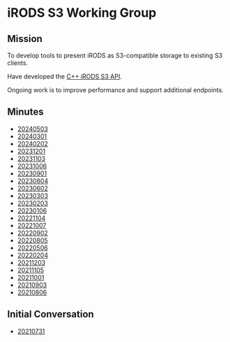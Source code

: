 # iRODS S3 Working Group

## Mission

To develop tools to present iRODS as S3-compatible storage to existing S3 clients.

Have developed the [C++ iRODS S3 API](https://github.com/irods/irods_client_s3_api).

Ongoing work is to improve performance and support additional endpoints.

## Minutes

 - [20240503](20240503-minutes.md)
 - [20240301](20240301-minutes.md)
 - [20240202](20240202-minutes.md)
 - [20231201](20231201-minutes.md)
 - [20231103](20231103-minutes.md)
 - [20231006](20231006-minutes.md)
 - [20230901](20230901-minutes.md)
 - [20230804](20230804-minutes.md)
 - [20230602](20230602-minutes.md)
 - [20230303](20230303-minutes.md)
 - [20230203](20230203-minutes.md)
 - [20230106](20230106-minutes.md)
 - [20221104](20221104-minutes.md)
 - [20221007](20221007-minutes.md)
 - [20220902](20220902-minutes.md)
 - [20220805](20220805-minutes.md)
 - [20220506](20220506-minutes.md)
 - [20220204](20220204-minutes.md)
 - [20211203](20211203-minutes.md)
 - [20211105](20211105-minutes.md)
 - [20211001](20211001-minutes.md)
 - [20210903](20210903-minutes.md)
 - [20210806](20210806-minutes.md)

## Initial Conversation

 - [20210731](20210731-email.md)
